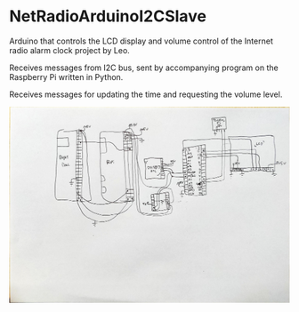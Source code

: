 # NetRadioArduinoI2CSlave

Arduino that controls the LCD display and volume control of the Internet radio alarm clock project by Leo.

Receives messages from I2C bus, sent by accompanying program on the Raspberry Pi written in Python.

Receives messages for updating the time and requesting the volume level.

![](circuit%20diagram.jpg)

